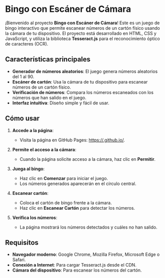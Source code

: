 # Bingo con Escáner de Cámara

¡Bienvenido al proyecto **Bingo con Escáner de Cámara**! Este es un juego de bingo interactivo que permite escanear números de un cartón físico usando la cámara de tu dispositivo. El proyecto está desarrollado en HTML, CSS y JavaScript, y utiliza la biblioteca **Tesseract.js** para el reconocimiento óptico de caracteres (OCR).

## Características principales

- **Generador de números aleatorios**: El juego genera números aleatorios del 1 al 90.
- **Escáner de cartón**: Usa la cámara de tu dispositivo para escanear números de un cartón físico.
- **Verificación de números**: Compara los números escaneados con los números que han salido en el juego.
- **Interfaz intuitiva**: Diseño simple y fácil de usar.

## Cómo usar

1. **Accede a la página**:
   - Visita la página en GitHub Pages: [https://<tu-usuario>.github.io/<nombre-del-repositorio>](https://<tu-usuario>.github.io/<nombre-del-repositorio>).

2. **Permite el acceso a la cámara**:
   - Cuando la página solicite acceso a la cámara, haz clic en **Permitir**.

3. **Juega al bingo**:
   - Haz clic en **Comenzar** para iniciar el juego.
   - Los números generados aparecerán en el círculo central.

4. **Escanear cartón**:
   - Coloca el cartón de bingo frente a la cámara.
   - Haz clic en **Escanear Cartón** para detectar los números.

5. **Verifica los números**:
   - La página mostrará los números detectados y cuáles no han salido.

## Requisitos

- **Navegador moderno**: Google Chrome, Mozilla Firefox, Microsoft Edge o Safari.
- **Conexión a Internet**: Para cargar Tesseract.js desde el CDN.
- **Cámara del dispositivo**: Para escanear los números del cartón.
